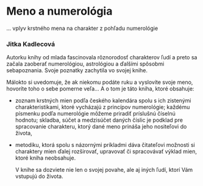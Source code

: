 Meno a numerológia
==================

… vplyv krstného mena na charakter z pohľadu numerológie

### Jitka Kadlecová

Autorku knihy od mlada fascinovala rôznorodosť charakterov ľudí a preto sa
začala zaoberať numerológiou, astrológiou a ďalšími spôsobmi sebapoznania. Svoje
poznatky zachytila vo svojej knihe.

Málokto si uvedomuje, že ak niekomu podáte ruku a vyslovíte svoje meno, hovoríte
toho o sebe pomerne veľa… A o tom je táto kniha, ktoré obsahuje:

* zoznam krstných mien podľa českého kalendára spolu s ich zistenými charakteristikami, ktoré vycházajú z princípov numerológie; každému písmenku podľa numerológie môžeme priradiť príslušnú číselnú hodnotu; skladba, súčet a medzisúčet daných číslic je podklad pre spracovanie charakteru, ktorý dané meno prináša jeho nositeľovi do života,
* metodiku, ktorá spolu s názornými príkladmi dáva čitateľovi možnosti si charaktery mien ďalej rozširovať, upravovať či spracovávať výklad mien, ktoré kniha neobsahuje.

   V knihe sa dozviete nie len o svojej povahe, ale aj iných ľudí, ktorí Vám
vstupujú do života.

